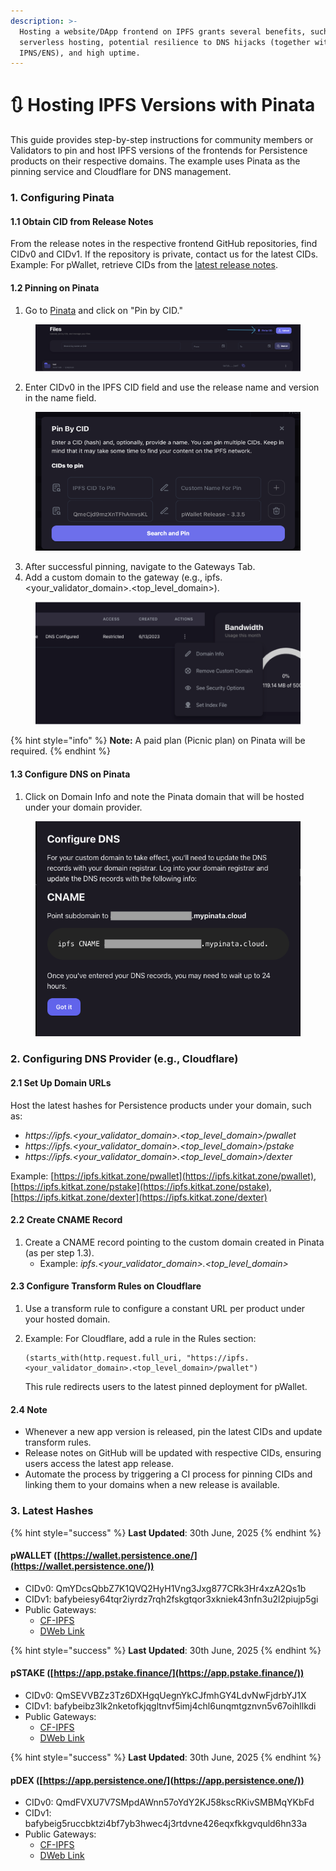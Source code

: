 ```yaml
---
description: >-
  Hosting a website/DApp frontend on IPFS grants several benefits, such as
  serverless hosting, potential resilience to DNS hijacks (together with
  IPNS/ENS), and high uptime.
---
```


# 🔃 Hosting IPFS Versions with Pinata

This guide provides step-by-step instructions for community members or Validators to pin and host IPFS versions of the frontends for Persistence products on their respective domains. The example uses Pinata as the pinning service and Cloudflare for DNS management.

### 1. Configuring Pinata

#### 1.1 Obtain CID from Release Notes

From the release notes in the respective frontend GitHub repositories, find CIDv0 and CIDv1. If the repository is private, contact us for the latest CIDs. Example: For pWallet, retrieve CIDs from the [latest release notes](https://github.com/persistenceOne/persistenceWallet/releases).

#### 1.2 Pinning on Pinata

1. Go to [Pinata](https://app.pinata.cloud/pinmanager) and click on "Pin by CID."

<figure><img src="../../.gitbook/assets/image (2).png" alt=""><figcaption></figcaption></figure>

2. Enter CIDv0 in the IPFS CID field and use the release name and version in the name field.

<figure><img src="../../.gitbook/assets/image (1) (1).png" alt=""><figcaption></figcaption></figure>

3. After successful pinning, navigate to the Gateways Tab.
4. Add a custom domain to the gateway (e.g., ipfs.\<your\_validator\_domain>.\<top\_level\_domain>).

<figure><img src="../../.gitbook/assets/image (2) (1).png" alt=""><figcaption></figcaption></figure>

{% hint style="info" %}
**Note:** A paid plan (Picnic plan) on Pinata will be required.
{% endhint %}

#### 1.3 Configure DNS on Pinata

1. Click on Domain Info and note the Pinata domain that will be hosted under your domain provider.

<figure><img src="../../.gitbook/assets/image (3).png" alt=""><figcaption></figcaption></figure>

### 2. Configuring DNS Provider (e.g., Cloudflare)

#### 2.1 Set Up Domain URLs

Host the latest hashes for Persistence products under your domain, such as:

* _https://ipfs.\<your\_validator\_domain>.\<top\_level\_domain>/pwallet_
* _https://ipfs.\<your\_validator\_domain>.\<top\_level\_domain>/pstake_
* _https://ipfs.\<your\_validator\_domain>.\<top\_level\_domain>/dexter_

Example: [https://ipfs.kitkat.zone/pwallet](https://ipfs.kitkat.zone/pwallet), [https://ipfs.kitkat.zone/pstake](https://ipfs.kitkat.zone/pstake), [https://ipfs.kitkat.zone/dexter](https://ipfs.kitkat.zone/dexter)

#### 2.2 Create CNAME Record

1. Create a CNAME record pointing to the custom domain created in Pinata (as per step 1.3).
   * Example: _ipfs.\<your\_validator\_domain>.\<top\_level\_domain>_

#### 2.3 Configure Transform Rules on Cloudflare

1. Use a transform rule to configure a constant URL per product under your hosted domain.
2.  Example: For Cloudflare, add a rule in the Rules section:

    ```plaintext
    (starts_with(http.request.full_uri, "https://ipfs.<your_validator_domain>.<top_level_domain>/pwallet")
    ```

    This rule redirects users to the latest pinned deployment for pWallet.

#### 2.4 Note

* Whenever a new app version is released, pin the latest CIDs and update transform rules.
* Release notes on GitHub will be updated with respective CIDs, ensuring users access the latest app release.
* Automate the process by triggering a CI process for pinning CIDs and linking them to your domains when a new release is available.

### 3. Latest Hashes

{% hint style="success" %}
**Last Updated**: 30th June, 2025
{% endhint %}

#### pWALLET ([https://wallet.persistence.one/](https://wallet.persistence.one/))

* CIDv0: QmYDcsQbbZ7K1QVQ2HyH1Vng3Jxg877CRk3Hr4xzA2Qs1b
* CIDv1: bafybeiesy64tqr2iyrdz7rqh2fskgtqor3xkniek43nfn3u2l2piujp5gi
* Public Gateways:
  * [CF-IPFS](https://bafybeiesy64tqr2iyrdz7rqh2fskgtqor3xkniek43nfn3u2l2piujp5gi.ipfs.cf-ipfs.com/)
  * [DWeb Link](https://bafybeiesy64tqr2iyrdz7rqh2fskgtqor3xkniek43nfn3u2l2piujp5gi.ipfs.dweb.link/)

{% hint style="success" %}
**Last Updated**: 30th June, 2025
{% endhint %}

#### pSTAKE ([https://app.pstake.finance/](https://app.pstake.finance/))

* CIDv0: QmSEVVBZz3Tz6DXHgqUegnYkCJfmhGY4LdvNwFjdrbYJ1X
* CIDv1: bafybeibz3lk2nketofkjqgltnvf5imj4chl6unqmtgznvn5v67oihllkdi
* Public Gateways:
  * [CF-IPFS](https://bafybeibz3lk2nketofkjqgltnvf5imj4chl6unqmtgznvn5v67oihllkdi.ipfs.cf-ipfs.com/)
  * [DWeb Link](https://bafybeibz3lk2nketofkjqgltnvf5imj4chl6unqmtgznvn5v67oihllkdi.ipfs.dweb.link/)

{% hint style="success" %}
**Last Updated**: 30th June, 2025
{% endhint %}

#### pDEX ([https://app.persistence.one/](https://app.persistence.one/))

* CIDv0: QmdFVXU7V7SMpdAWnn57oYdY2KJ58kscRKivSMBMqYKbFd
* CIDv1: bafybeig5ruccbktzi4bf7yb3hwec4j3rtdvne426eqxfkkgvquld6hn33a
* Public Gateways:
  * [CF-IPFS](https://bafybeig5ruccbktzi4bf7yb3hwec4j3rtdvne426eqxfkkgvquld6hn33a.ipfs.cf-ipfs.com/)
  * [DWeb Link](https://bafybeig5ruccbktzi4bf7yb3hwec4j3rtdvne426eqxfkkgvquld6hn33a.ipfs.dweb.link/)
